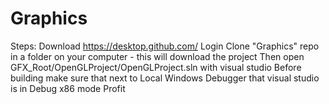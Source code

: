# Graphics
Steps:
Download https://desktop.github.com/
Login
Clone "Graphics" repo in a folder on your computer - this will download the project
Then open GFX_Root/OpenGLProject/OpenGLProject.sln with visual studio
Before building make sure that next to Local Windows Debugger that visual studio is in Debug x86 mode
Profit
